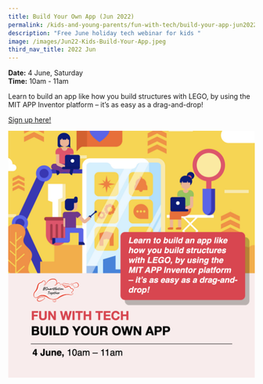 ```yaml
---
title: Build Your Own App (Jun 2022)
permalink: /kids-and-young-parents/fun-with-tech/build-your-app-jun2022
description: "Free June holiday tech webinar for kids "
image: /images/Jun22-Kids-Build-Your-App.jpeg
third_nav_title: 2022 Jun
---
```


**Date:** 4 June, Saturday
<br> **Time:** 10am - 11am

Learn to build an app like how you build structures with LEGO, by using the MIT APP Inventor platform – it’s as easy as a drag-and-drop! 

[Sign up here! ](https://go.gov.sg/kids-speechapp-june2022)

![Free june holiday webinar on building an app for kids](/images/Jun22-Kids-Build-Your-App.jpeg)